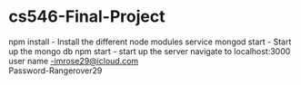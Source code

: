 # cs546-Final-Project
npm install - Install the different node modules
service mongod start - Start up the mongo db
npm start - start up the server
navigate to localhost:3000
user name -imrose29@icloud.com  
Password-Rangerover29
